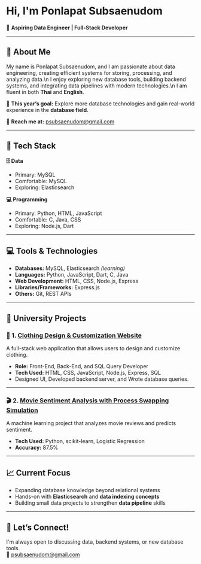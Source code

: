 # Hi, I'm Ponlapat Subsaenudom  

🎯 **Aspiring Data Engineer | Full-Stack Developer**  

---

## 🧠 About Me  
My name is Ponlapat Subsaenudom, and I am passionate about data engineering, creating efficient systems for storing, processing, and analyzing data.\n
I enjoy exploring new database tools, building backend systems, and integrating data pipelines with modern technologies.\n
I am fluent in both **Thai** and **English**.

📍 **This year’s goal:** Explore more database technologies and gain real-world experience in the **database field**.  

📧 **Reach me at:** [psubsaenudom@gmail.com](mailto:psubsaenudom@gmail.com)

---

## 🧩 Tech Stack  

**🗄️ Data**  
- Primary: MySQL  
- Comfortable: MySQL  
- Exploring: Elasticsearch  

**💻 Programming**  
- Primary: Python, HTML, JavaScript  
- Comfortable: C, Java, CSS  
- Exploring: Node.js, Dart  

---

## 💻 Tools & Technologies  
- **Databases:** MySQL, Elasticsearch *(learning)*  
- **Languages:** Python, JavaScript, Dart, C, Java  
- **Web Development:** HTML, CSS, Node.js, Express  
- **Libraries/Frameworks:** Express.js  
- **Others:** Git, REST APIs  

---

## 🚀 University Projects  

### 🧵 1. [Clothing Design & Customization Website](https://github.com/MUICT-Class/672-projectphase2-sec2_group10)  
A full-stack web application that allows users to design and customize clothing.  
- **Role:** Front-End, Back-End, and SQL Query Developer  
- **Tech Used:** HTML, CSS, JavaScript, Node.js, Express, SQL  
- Designed UI, Developed backend server, and Wrote database queries.

---

### 🎬 2. [Movie Sentiment Analysis with Process Swapping Simulation](https://github.com/PonlapatSSS/OS_projerct-Antony2008)  
A machine learning project that analyzes movie reviews and predicts sentiment.  
- **Tech Used:** Python, scikit-learn, Logistic Regression  
- **Accuracy:** 87.5%  

---

## 📈 Current Focus  
- Expanding database knowledge beyond relational systems  
- Hands-on with **Elasticsearch** and **data indexing concepts**  
- Building small data projects to strengthen **data pipeline** skills  

---

## 💬 Let’s Connect!  
I'm always open to discussing data, backend systems, or new database tools.  
📧 [psubsaenudom@gmail.com](mailto:psubsaenudom@gmail.com)
